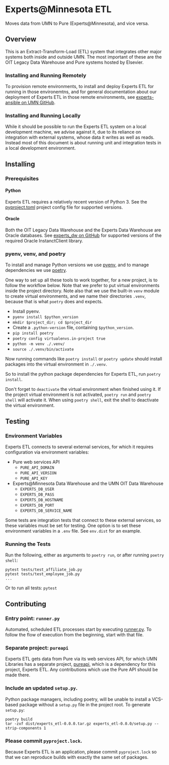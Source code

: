 # Experts@Minnesota ETL

Moves data from UMN to Pure (Experts@Minnesota), and vice versa.

## Overview

This is an Extract-Transform-Load (ETL) system that integrates other major
systems both inside and outside UMN. The most important of these are the
OIT Legacy Data Warehouse and Pure systems hosted by Elsevier.

### Installing and Running Remotely

To provision remote environments, to install and deploy Experts ETL for
running in those environemtns, and for general documentation about our
deployment of Experts ETL in those remote environments, see 
[experts-ansible on UMN GitHub](https://github.umn.edu/Libraries/experts-ansible).

### Installing and Running Locally

While it should be possible to run the Experts ETL system on a local
development machine, we advise against it, due to its reliance on
integration with external systems, whose data it writes as well as reads.
Instead most of this document is about running unit and integration tests
in a local development environment.

## Installing

### Prerequisites

#### Python

Experts ETL requires a relatively recent version of Python 3. See the
[pyproject.toml](pyproject.toml) project config file for supported versions.

#### Oracle

Both the OIT Legacy Data Warehouse and the Experts Data Warehouse are Oracle
databases. See [experts\_dw on GitHub](https://github.com/UMNLibraries/experts_dw)
for supported versions of the required Oracle InstanctClient library.

### pyenv, venv, and poetry

To install and manage Python versions we use
[pyenv](https://github.com/pyenv/pyenv), and to manage dependencies we use
[poetry](https://poetry.eustace.io/).

One way to set up all these tools to work together, for a new project, is to
follow the workflow below. Note that we prefer to put virtual environments
inside the project directory. Note also that we use the built-in `venv` module
to create virtual environments, and we name their directories `.venv`, because
that is what `poetry` does and expects.

* Install pyenv.
* `pyenv install $python_version`
* `mkdir $project_dir; cd $project_dir`
* Create a `.python-version` file, containing `$python_version`.
* `pip install poetry`
* `poetry config virtualenvs.in-project true`
* `python -m venv ./.venv/`
* `source ./.venv/bin/activate`

Now running commands like `poetry install` or `poetry update` should install
packages into the virtual environment in `./.venv`.

So to install the python package dependencies for Experts ETL, run `poetry install`.

Don't forget to `deactivate` the virtual environment when finished using it. If
the project virtual environment is not activated, `poetry run` and `poetry
shell` will activate it.  When using `poetry shell`, exit the shell to
deactivate the virtual environment.

## Testing

### Environment Variables

Experts ETL connects to several external services, for which it requires configuration
via environment variables:

* Pure web services API
  * `PURE_API_DOMAIN`
  * `PURE_API_VERSION`
  * `PURE_API_KEY`
* Experts@Minnesota Data Warehouse and the UMN OIT Data Warehouse
  * `EXPERTS_DB_USER`
  * `EXPERTS_DB_PASS`
  * `EXPERTS_DB_HOSTNAME`
  * `EXPERTS_DB_PORT`
  * `EXPERTS_DB_SERVICE_NAME`

Some tests are integration tests that connect to these external services, so
these variables must be set for testing. One option is to set these
environment variables in a `.env` file. See `env.dist` for an example.

### Running the Tests

Run the following, either as arguments
to `poetry run`, or after running `poetry shell`:

```
pytest tests/test_affiliate_job.py
pytest tests/test_employee_job.py
...
```

Or to run all tests: `pytest`

## Contributing

### Entry point: `runner.py`

Automated, scheduled ETL processes start by executing [runner.py](runner.py).
To follow the flow of execution from the beginning, start with that file.

### Separate project: `pureapi`

Experts ETL gets data from Pure via its web services API, for which UMN
Libraries has a separate project,
[pureapi](https://github.com/UMNLibraries/pureapi),
which is a dependency for this project, Experts ETL. Any contributions which
use the Pure API should be made there.

### Include an updated `setup.py`.

Python package managers, including poetry, will be unable to install a VCS-based
package without a `setup.py` file in the project root. To generate `setup.py`:

```
poetry build
tar -zxf dist/experts_etl-0.0.0.tar.gz experts_etl-0.0.0/setup.py --strip-components 1
```

### Please commit `pyproject.lock`.

Because Experts ETL is an application, please commit `pyproject.lock` so that we
can reproduce builds with exactly the same set of packages.
